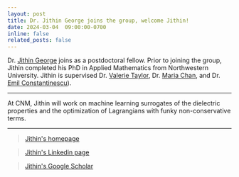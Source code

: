 ```yaml
---
layout: post
title: Dr. Jithin George joins the group, welcome Jithin!
date: 2024-03-04  09:00:00-0700
inline: false
related_posts: false
---
```


Dr. <a href="https://dirivian.github.io/">Jithin George</a> joins as a postdoctoral fellow. Prior to joining the group, Jithin completed his PhD in Applied Mathematics from Northwestern University. Jithin is supervised Dr. <a href="https://www.anl.gov/profile/valerie-e-taylor">Valerie Taylor</a>, Dr. <a href="https://www.anl.gov/profile/maria-k-chan">Maria Chan</a>, and Dr. <a href="https://web.cels.anl.gov/~emconsta/">Emil Constantinescu</a>).

---

At CNM, Jithin will work on machine learning surrogates of the dielectric properties and the optimization of Lagrangians with funky non-conservative terms.

---

> <a href="https://dirivian.github.io/">Jithin's homepage</a>

> <a href="https://www.linkedin.com/in/jithin-george-0b62519a/">Jithin's Linkedin page</a>

> <a href="https://scholar.google.com/citations?user=-Go8DD4AAAAJ&hl=en">Jithin's Google Scholar </a>

